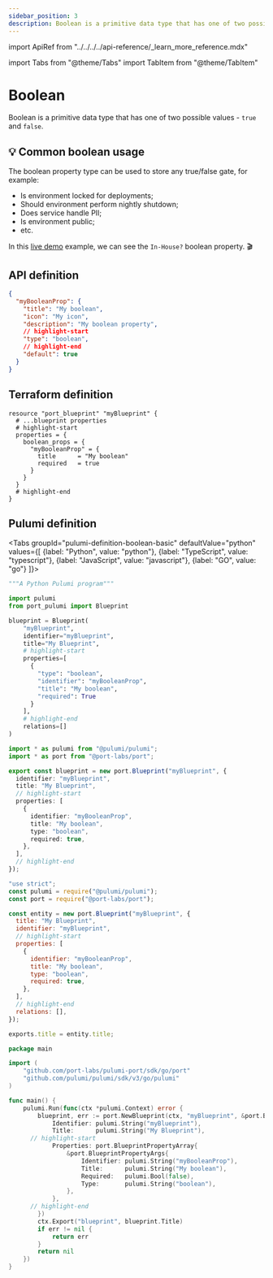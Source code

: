 ```yaml
---
sidebar_position: 3
description: Boolean is a primitive data type that has one of two possible values - true and false
---
```


import ApiRef from "../../../../api-reference/\_learn_more_reference.mdx"

import Tabs from "@theme/Tabs"
import TabItem from "@theme/TabItem"

# Boolean

Boolean is a primitive data type that has one of two possible values - `true` and `false`.

## 💡 Common boolean usage

The boolean property type can be used to store any true/false gate, for example:

- Is environment locked for deployments;
- Should environment perform nightly shutdown;
- Does service handle PII;
- Is environment public;
- etc.

In this [live demo](https://demo.getport.io/packages) example, we can see the `In-House?` boolean property. 🎬

## API definition

```json showLineNumbers
{
  "myBooleanProp": {
    "title": "My boolean",
    "icon": "My icon",
    "description": "My boolean property",
    // highlight-start
    "type": "boolean",
    // highlight-end
    "default": true
  }
}
```

<ApiRef />

## Terraform definition

```hcl showLineNumbers
resource "port_blueprint" "myBlueprint" {
  # ...blueprint properties
  # highlight-start
  properties = {
    boolean_props = {
      "myBooleanProp" = {
        title      = "My boolean"
        required   = true
      }
    }
  }
  # highlight-end
}
```

## Pulumi definition

<Tabs groupId="pulumi-definition-boolean-basic" defaultValue="python" values={[
{label: "Python", value: "python"},
{label: "TypeScript", value: "typescript"},
{label: "JavaScript", value: "javascript"},
{label: "GO", value: "go"}
]}>

<TabItem value="python">

```python showLineNumbers
"""A Python Pulumi program"""

import pulumi
from port_pulumi import Blueprint

blueprint = Blueprint(
    "myBlueprint",
    identifier="myBlueprint",
    title="My Blueprint",
    # highlight-start
    properties=[
      {
        "type": "boolean",
        "identifier": "myBooleanProp",
        "title": "My boolean",
        "required": True
      }
    ],
    # highlight-end
    relations=[]
)
```

</TabItem>

<TabItem value="typescript">

```typescript showLineNumbers
import * as pulumi from "@pulumi/pulumi";
import * as port from "@port-labs/port";

export const blueprint = new port.Blueprint("myBlueprint", {
  identifier: "myBlueprint",
  title: "My Blueprint",
  // highlight-start
  properties: [
    {
      identifier: "myBooleanProp",
      title: "My boolean",
      type: "boolean",
      required: true,
    },
  ],
  // highlight-end
});
```

</TabItem>

<TabItem value="javascript">

```javascript showLineNumbers
"use strict";
const pulumi = require("@pulumi/pulumi");
const port = require("@port-labs/port");

const entity = new port.Blueprint("myBlueprint", {
  title: "My Blueprint",
  identifier: "myBlueprint",
  // highlight-start
  properties: [
    {
      identifier: "myBooleanProp",
      title: "My boolean",
      type: "boolean",
      required: true,
    },
  ],
  // highlight-end
  relations: [],
});

exports.title = entity.title;
```

</TabItem>
<TabItem value="go">

```go showLineNumbers
package main

import (
	"github.com/port-labs/pulumi-port/sdk/go/port"
	"github.com/pulumi/pulumi/sdk/v3/go/pulumi"
)

func main() {
	pulumi.Run(func(ctx *pulumi.Context) error {
		blueprint, err := port.NewBlueprint(ctx, "myBlueprint", &port.BlueprintArgs{
			Identifier: pulumi.String("myBlueprint"),
			Title:      pulumi.String("My Blueprint"),
      // highlight-start
			Properties: port.BlueprintPropertyArray{
				&port.BlueprintPropertyArgs{
					Identifier: pulumi.String("myBooleanProp"),
					Title:      pulumi.String("My boolean"),
					Required:   pulumi.Bool(false),
					Type:       pulumi.String("boolean"),
				},
			},
      // highlight-end
		})
		ctx.Export("blueprint", blueprint.Title)
		if err != nil {
			return err
		}
		return nil
	})
}
```

</TabItem>

</Tabs>
